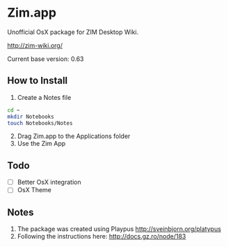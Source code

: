 # Zim.app

Unofficial OsX package for ZIM Desktop Wiki.

http://zim-wiki.org/

Current base version: 0.63

## How to Install

1. Create a Notes file
```bash
cd ~
mkdir Notebooks
touch Notebooks/Notes
```
2. Drag Zim.app to the Applications folder
3. Use the Zim App

## Todo
- [ ] Better OsX integration
- [ ] OsX Theme

## Notes

1. The package was created using Playpus
http://sveinbjorn.org/platypus 
2. Following the instructions here:
http://docs.gz.ro/node/183 



